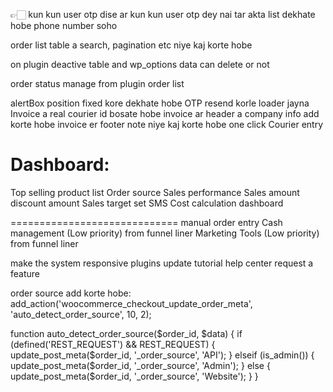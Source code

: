 👉🏻 kun kun user otp dise ar kun kun user otp dey nai tar akta list dekhate hobe phone number soho

order list table a search, pagination etc niye kaj korte hobe

on plugin deactive table and wp_options data can delete or not

order status manage from plugin order list

alertBox position fixed kore dekhate hobe
OTP resend korle loader jayna
Invoice a real courier id bosate hobe
invoice ar header a company info add korte hobe
invoice er footer note niye kaj korte hobe
one click Courier entry


Dashboard:
=========================
Top selling product list
Order source
Sales performance
Sales amount 
discount amount
Sales target set
SMS Cost calculation dashboard

=============================
manual order entry
Cash management (Low priority) from funnel liner
Marketing Tools (Low priority) from funnel liner



make the system responsive
plugins update
tutorial
help center
request a feature


order source add korte hobe:
add_action('woocommerce_checkout_update_order_meta', 'auto_detect_order_source', 10, 2);

function auto_detect_order_source($order_id, $data) {
    if (defined('REST_REQUEST') && REST_REQUEST) {
        update_post_meta($order_id, '_order_source', 'API');
    } elseif (is_admin()) {
        update_post_meta($order_id, '_order_source', 'Admin');
    } else {
        update_post_meta($order_id, '_order_source', 'Website');
    }
}
